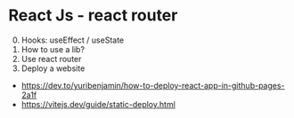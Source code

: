 # React Js - react router

0. Hooks: useEffect / useState
1. How to use a lib?
2. Use react router
3. Deploy a website 
  - https://dev.to/yuribenjamin/how-to-deploy-react-app-in-github-pages-2a1f
  - https://vitejs.dev/guide/static-deploy.html